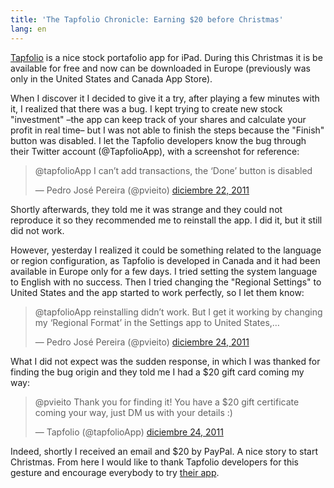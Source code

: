 ```yaml
---
title: 'The Tapfolio Chronicle: Earning $20 before Christmas'
lang: en
---
```


[Tapfolio](http://app.tapfolio.com/) is a nice stock portafolio app for iPad. During this Christmas it is be available for free and now can be downloaded in Europe (previously was only in the United States and Canada App Store).

When I discover it I decided to give it a try, after playing a few minutes with it, I realized that there was a bug. I kept trying to create new stock "investment" –the app can keep track of your shares and calculate your profit in real time– but I was not able to finish the steps because the "Finish" button was disabled. I let the Tapfolio developers know the bug through their Twitter account (@TapfolioApp), with a screenshot for reference:

> @tapfolioApp I can’t add transactions, the ‘Done’ button is disabled
>
> — Pedro José Pereira (@pvieito) [diciembre 22, 2011](https://twitter.com/pvieito/status/149978286448062465)

Shortly afterwards, they told me it was strange and they could not reproduce it so they recommended me to reinstall the app. I did it, but it still did not work.

However, yesterday I realized it could be something related to the language or region configuration, as Tapfolio is developed in Canada and it had been available in Europe only for a few days. I tried setting the system language to English with no success. Then I tried changing the "Regional Settings" to United States and the app started to work perfectly, so I let them know:

> @tapfolioApp reinstalling didn’t work. But I get it working by changing my ‘Regional Format’ in the Settings app to United States,…
>
> — Pedro José Pereira (@pvieito) [diciembre 24, 2011](https://twitter.com/pvieito/status/150380576560517120)

What I did not expect was the sudden response, in which I was thanked for finding the bug origin and they told me I had a $20 gift card coming my way:

> @pvieito Thank you for finding it! You have a $20 gift certificate coming your way, just DM us with your details :)
>
> — Tapfolio (@tapfolioApp) [diciembre 24, 2011](https://twitter.com/tapfolioApp/status/150381131483717633)

Indeed, shortly I received an email and $20 by PayPal. A nice story to start Christmas. From here I would like to thank Tapfolio developers for this gesture and encourage everybody to try [their app](http://itunes.apple.com/app/id474031446?mt=8&affId=2007332).
